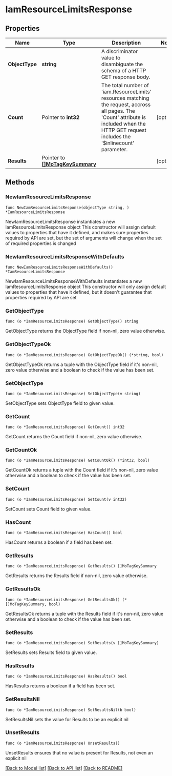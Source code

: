 # IamResourceLimitsResponse

## Properties

Name | Type | Description | Notes
------------ | ------------- | ------------- | -------------
**ObjectType** | **string** | A discriminator value to disambiguate the schema of a HTTP GET response body. | 
**Count** | Pointer to **int32** | The total number of &#39;iam.ResourceLimits&#39; resources matching the request, accross all pages. The &#39;Count&#39; attribute is included when the HTTP GET request includes the &#39;$inlinecount&#39; parameter. | [optional] 
**Results** | Pointer to [**[]MoTagKeySummary**](MoTagKeySummary.md) |  | [optional] 

## Methods

### NewIamResourceLimitsResponse

`func NewIamResourceLimitsResponse(objectType string, ) *IamResourceLimitsResponse`

NewIamResourceLimitsResponse instantiates a new IamResourceLimitsResponse object
This constructor will assign default values to properties that have it defined,
and makes sure properties required by API are set, but the set of arguments
will change when the set of required properties is changed

### NewIamResourceLimitsResponseWithDefaults

`func NewIamResourceLimitsResponseWithDefaults() *IamResourceLimitsResponse`

NewIamResourceLimitsResponseWithDefaults instantiates a new IamResourceLimitsResponse object
This constructor will only assign default values to properties that have it defined,
but it doesn't guarantee that properties required by API are set

### GetObjectType

`func (o *IamResourceLimitsResponse) GetObjectType() string`

GetObjectType returns the ObjectType field if non-nil, zero value otherwise.

### GetObjectTypeOk

`func (o *IamResourceLimitsResponse) GetObjectTypeOk() (*string, bool)`

GetObjectTypeOk returns a tuple with the ObjectType field if it's non-nil, zero value otherwise
and a boolean to check if the value has been set.

### SetObjectType

`func (o *IamResourceLimitsResponse) SetObjectType(v string)`

SetObjectType sets ObjectType field to given value.


### GetCount

`func (o *IamResourceLimitsResponse) GetCount() int32`

GetCount returns the Count field if non-nil, zero value otherwise.

### GetCountOk

`func (o *IamResourceLimitsResponse) GetCountOk() (*int32, bool)`

GetCountOk returns a tuple with the Count field if it's non-nil, zero value otherwise
and a boolean to check if the value has been set.

### SetCount

`func (o *IamResourceLimitsResponse) SetCount(v int32)`

SetCount sets Count field to given value.

### HasCount

`func (o *IamResourceLimitsResponse) HasCount() bool`

HasCount returns a boolean if a field has been set.

### GetResults

`func (o *IamResourceLimitsResponse) GetResults() []MoTagKeySummary`

GetResults returns the Results field if non-nil, zero value otherwise.

### GetResultsOk

`func (o *IamResourceLimitsResponse) GetResultsOk() (*[]MoTagKeySummary, bool)`

GetResultsOk returns a tuple with the Results field if it's non-nil, zero value otherwise
and a boolean to check if the value has been set.

### SetResults

`func (o *IamResourceLimitsResponse) SetResults(v []MoTagKeySummary)`

SetResults sets Results field to given value.

### HasResults

`func (o *IamResourceLimitsResponse) HasResults() bool`

HasResults returns a boolean if a field has been set.

### SetResultsNil

`func (o *IamResourceLimitsResponse) SetResultsNil(b bool)`

 SetResultsNil sets the value for Results to be an explicit nil

### UnsetResults
`func (o *IamResourceLimitsResponse) UnsetResults()`

UnsetResults ensures that no value is present for Results, not even an explicit nil

[[Back to Model list]](../README.md#documentation-for-models) [[Back to API list]](../README.md#documentation-for-api-endpoints) [[Back to README]](../README.md)



